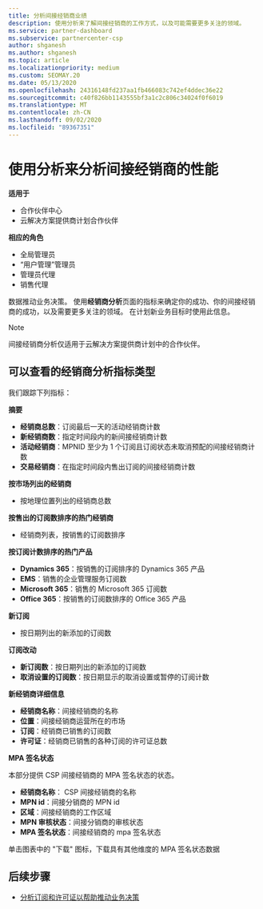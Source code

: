 ```yaml
---
title: 分析间接经销商业绩
description: 使用分析来了解间接经销商的工作方式，以及可能需要更多关注的领域。
ms.service: partner-dashboard
ms.subservice: partnercenter-csp
author: shganesh
ms.author: shganesh
ms.topic: article
ms.localizationpriority: medium
ms.custom: SEOMAY.20
ms.date: 05/13/2020
ms.openlocfilehash: 24316148fd237aa1fb466083c742ef4ddec36e22
ms.sourcegitcommit: c40f826bb1143555bf3a1c2c806c34024f0f6019
ms.translationtype: MT
ms.contentlocale: zh-CN
ms.lasthandoff: 09/02/2020
ms.locfileid: "89367351"
---
```

# <a name="use-analytics-to-analyze-performance-of-your-indirect-resellers"></a>使用分析来分析间接经销商的性能

**适用于**

- 合作伙伴中心
- 云解决方案提供商计划合作伙伴

**相应的角色**

- 全局管理员
- “用户管理”管理员
- 管理员代理
- 销售代理

数据推动业务决策。 使用**经销商分析**页面的指标来确定你的成功、你的间接经销商的成功，以及需要更多关注的领域。 在计划新业务目标时使用此信息。

> [!NOTE]
> 间接经销商分析仅适用于云解决方案提供商计划中的合作伙伴。

## <a name="types-of-reseller-analytics-metrics-you-can-view"></a>可以查看的经销商分析指标类型

我们跟踪下列指标：

**摘要**  
 - **经销商总数**：订阅最后一天的活动经销商计数  
 - **新经销商数**：指定时间段内的新间接经销商计数  
 - **活动经销商**：MPNID 至少为 1 个订阅且订阅状态未取消预配的间接经销商计数  
 - **交易经销商**：在指定时间段内售出订阅的间接经销商计数  

**按市场列出的经销商**  
 - 按地理位置列出的经销商总数  

**按售出的订阅数排序的热门经销商**
 - 经销商列表，按销售的订阅数排序  

**按订阅计数排序的热门产品**  
 - **Dynamics 365**：按销售的订阅排序的 Dynamics 365 产品  
 - **EMS**：销售的企业管理服务订阅数  
 - **Microsoft 365**：销售的 Microsoft 365 订阅数  
 - **Office 365**：按销售的订阅数排序的 Office 365 产品  

**新订阅**  
 - 按日期列出的新添加的订阅数  

**订阅改动**  
 - **新订阅数**：按日期列出的新添加的订阅数  
 - **取消设置的订阅数**：按日期显示的取消设置或暂停的订阅计数  

**新经销商详细信息**  
 - **经销商名称**：间接经销商的名称  
 - **位置**：间接经销商运营所在的市场  
 - **订阅**：经销商已销售的订阅数  
 - **许可证**：经销商已销售的各种订阅的许可证总数  

**MPA 签名状态**

本部分提供 CSP 间接经销商的 MPA 签名状态的状态。

 - **经销商名称**： CSP 间接经销商的名称
 - **MPN id**：间接分销商的 MPN id
 - **区域**：间接经销商的工作区域
 - **MPN 审核状态**：间接分销商的审核状态
 - **MPA 签名状态**：间接经销商的 mpa 签名状态

单击图表中的 "下载" 图标，下载具有其他维度的 MPA 签名状态数据
  
## <a name="next-steps"></a>后续步骤

- [分析订阅和许可证以帮助推动业务决策](analyze-subscriptions-licenses.md)